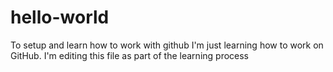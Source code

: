 # hello-world
To setup and learn how to work with github
I'm just learning how to work on GitHub. I'm editing this file as part of the learning process
